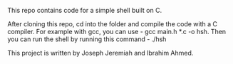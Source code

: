 This repo contains code for a simple shell built on C.

After cloning this repo, cd into the folder and compile the code with a C compiler.
For example with gcc, you can use -  gcc main.h *.c -o hsh.
Then you can run the shell by running this command - ./hsh

This project is written by Joseph Jeremiah and Ibrahim Ahmed.
